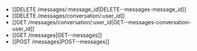* [[DELETE /messages/:message_id|DELETE--messages-message_id]]
* [[DELETE /messages/conversation/:user_id]]
* [[GET /messages/conversation/:user_id|GET--messages-conversation-user_id]]
* [[GET /messages|GET--messages]]
* [[POST /messages|POST--messages]]